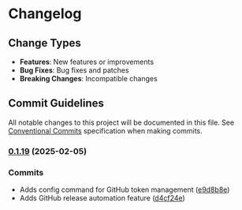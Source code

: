 # Changelog

## Change Types

- **Features**: New features or improvements
- **Bug Fixes**: Bug fixes and patches
- **Breaking Changes**: Incompatible changes

## Commit Guidelines

All notable changes to this project will be documented in this file. See [Conventional Commits](https://www.conventionalcommits.org/) specification when making commits.

### [0.1.19](https://github.com/sichang824/RustyTag/compare/0.1.18...0.1.19) (2025-02-05)

### Commits

* Adds config command for GitHub token management ([e9d8b8e](https://github.com/sichang824/RustyTag/commit/e9d8b8e4288be2be9d294c5c43c773977d193baf))
* Adds GitHub release automation feature ([d4cf24e](https://github.com/sichang824/RustyTag/commit/d4cf24e678aa0c64e3d372f91dbe310d665b4cd8))

